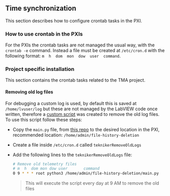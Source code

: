 ## Time synchronization

This section describes how to configure crontab tasks in the PXI.

### How to use crontab in the PXIs

For the PXIs the crontab tasks are not managed the usual way, with the `crontab -e` command. Instead a file must be
created at `/etc/cron.d` with the following format: `m  h  dom  mon  dow  user  command`.

### Project specific installation

This section contains the crontab tasks related to the TMA project.

#### Removing old log files

For debugging a custom log is used, by default this is saved at `/home/lvuser/log` but these are not managed by the
LabVIEW code once written, therefore a [custom script](https://gitlab.tekniker.es/aut/projects/3151-LSST/python/file-history-deletion)
was created to remove the old log files. To use this script follow these steps:

- Copy the `main.py` file, from [this repo](https://gitlab.tekniker.es/aut/projects/3151-LSST/python/file-history-deletion)
  to the desired location in the PXI, recommended location: `/home/admin/file-history-deletion`
- Create a file inside `/etc/cron.d` called `teknikerRemoveOldLogs`
- Add the following lines to the `teknikerRemoveOldLogs` file:

  ```bash
  # Remove old telemetry files
  # m  h  dom mon dow user       command
  0 9 * * * root python3 /home/admin/file-history-deletion/main.py
  ```

  > This will execute the script every day at 9 AM to remove the old files
